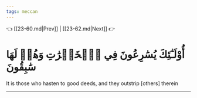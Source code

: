 ```yaml
---
tags: meccan
---
```


👈 [[23-60.md|Prev]] | [[23-62.md|Next]] 👉

# أُوْلَـٰٓئِكَ يُسَٰرِعُونَ فِي ٱلۡخَيۡرَٰتِ وَهُمۡ لَهَا سَٰبِقُونَ

It is those who hasten to good deeds, and they outstrip [others] therein

---

